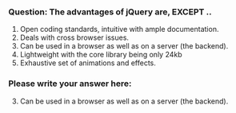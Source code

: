 ### Question: The advantages of jQuery are, EXCEPT ..

1. Open coding standards, intuitive with ample documentation.
2. Deals with cross browser issues.
3. Can be used in a browser as well as on a server (the backend).
4. Lightweight with the core library being only 24kb
5. Exhaustive set of animations and effects.

### Please write your answer here:
3. Can be used in a browser as well as on a server (the backend).